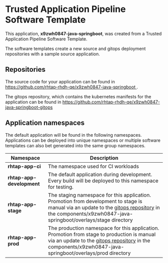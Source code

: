 # Trusted Application Pipeline Software Template

This application, **x9zwh0847-java-springboot**, was created from a Trusted Application Pipeline Software Template.

The software templates create a new source and gitops deployment repositories with a sample source application. 

## Repositories

The source code for your application can be found in [https://github.com/rhtap-rhdh-qe/x9zwh0847-java-springboot ](https://github.com/rhtap-rhdh-qe/x9zwh0847-java-springboot ).
 
The gitops repository, which contains the kubernetes manifests for the application can be found in 
[https://github.com/rhtap-rhdh-qe/x9zwh0847-java-springboot-gitops ](https://github.com/rhtap-rhdh-qe/x9zwh0847-java-springboot-gitops ) 

## Application namespaces 

The default application will be found in the following namespaces. Applications can be deployed into unique namespaces or multiple software templates can also bet generated into the same group namespaces.  

|  Namespace   |  Description   |  
| -------- | -------- |
| **rhtap-app-ci** | The namespace used for CI workloads |
| **rhtap-app-development** | The default application during development. Every build will be deployed to this namespace for testing. |
| **rhtap-app-stage** | The staging namespace for this application. Promotion from development to stage is manual via an update to the [gitops repository](https://github.com/rhtap-rhdh-qe/x9zwh0847-java-springboot-gitops ) in the components/x9zwh0847-java-springboot/overlays/stage directory |
| **rhtap-app-prod** | The production namespace for this application. Promotion from stage to production is manual via an update to the [gitops repository](https://github.com/rhtap-rhdh-qe/x9zwh0847-java-springboot-gitops ) in the components/x9zwh0847-java-springboot/overlays/prod directory |